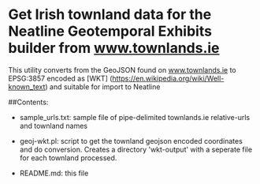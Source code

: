 # Get Irish townland data for the Neatline Geotemporal Exhibits builder from www.townlands.ie

This utility converts from the GeoJSON found on www.townlands.ie to EPSG:3857 encoded as [WKT] (https://en.wikipedia.org/wiki/Well-known_text) and suitable for import to Neatline

##Contents:

- sample_urls.txt: sample file of pipe-delimited townlands.ie relative-urls and townland names

- geoj-wkt.pl: script to get the townland geojson encoded coordinates and do conversion. Creates a directory 'wkt-output' with a seperate file for each townland processed.

- README.md: this file
